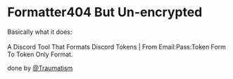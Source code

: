 # Formatter404 But Un-encrypted

Basically what it does:<br><br>
A Discord Tool That Formats Discord Tokens | From Email:Pass:Token Form To Token Only Format.

done by <a href="https://github.com/Traumatism">@Traumatism</a>
